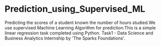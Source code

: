 # Prediction_using_Supervised_ML
Predicting the scores of a student known the number of hours studied.We use supervised Machine Learning Algorithm for prediction.This is a simple linear regression task completed using Python. Task1 - Data Science and Business Analytics Internship by 'The Sparks Foundations'.
